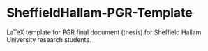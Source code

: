 # SheffieldHallam-PGR-Template
LaTeX template for PGR final document (thesis) for Sheffield Hallam University research students.
